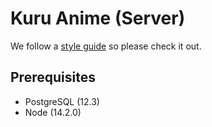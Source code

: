# Kuru Anime (Server)

We follow a [style guide](https://github.com/airbnb/javascript) so please check it out.

## Prerequisites
- PostgreSQL (12.3)
- Node (14.2.0)
